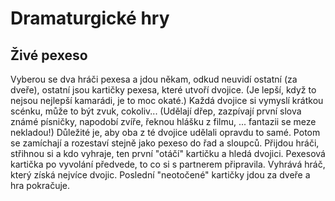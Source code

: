 Dramaturgické hry
=================


Živé pexeso
-----------

Vyberou se dva hráči pexesa a jdou někam, odkud neuvidí ostatní (za dveře), ostatní jsou kartičky pexesa,
které utvoří dvojice. (Je lepší, když to nejsou nejlepší kamarádi, je to moc okaté.) Každá dvojice si vymyslí krátkou scénku, 
může to být zvuk, cokoliv... (Udělají dřep, zazpívají první slova známé písničky, napodobí zvíře, 
řeknou hlášku z filmu, ... fantazii se meze nekladou!) Důležité je, aby oba z té dvojice udělali opravdu to samé. 
Potom se zamíchají a rozestaví stejně jako pexeso do řad a sloupců. Přijdou hráči, střihnou si a kdo vyhraje, 
ten první "otáčí" kartičku a hledá dvojici. Pexesová kartička po vyvolání předvede, to co si s partnerem připravila. 
Vyhrává hráč, který získá nejvíce dvojic. Poslední "neotočené" kartičky jdou za dveře a hra pokračuje.

